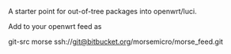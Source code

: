 A starter point for out-of-tree packages into openwrt/luci.

Add to your openwrt feed as

git-src morse ssh://git@bitbucket.org/morsemicro/morse_feed.git